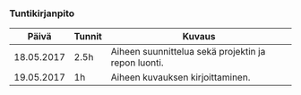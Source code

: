 ### Tuntikirjanpito
Päivä | Tunnit | Kuvaus
--------------- | ----- | ------
18.05.2017 | 2.5h | Aiheen suunnittelua sekä projektin ja repon luonti.
19.05.2017 | 1h | Aiheen kuvauksen kirjoittaminen.